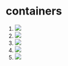# containers
1. [![](https://github.com/mlcorral/containers/workflows/tests-fibonacci/badge.svg)](https://github.com/mlcorral/containers/actions?query=workflow%3Atests-fibonacci)
2. [![](https://github.com/mlcorral/containers/workflows/tests-range/badge.svg)](https://github.com/mlcorral/containers/actions?query=workflow%3Atests-range)
3. [![](https://github.com/mlcorral/containers/workflows/tests-BST/badge.svg)](https://github.com/mlcorral/containers/actions?query=workflow%3Atests-BST)
4. [![](https://github.com/mlcorral/containers/workflows/tests-BinaryTree/badge.svg)](https://github.com/mlcorral/containers/actions?query=workflow%3Atests-BinaryTree)
5. [![](https://github.com/mlcorral/containers/workflows/tests-AVLTree/badge.svg)](https://github.com/mlcorral/containers/actions?query=workflow%3Atests-AVLTree)
